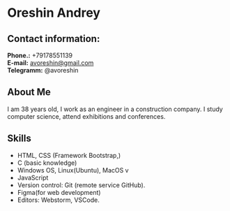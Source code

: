 # Oreshin Andrey

## Contact information:
**Phone.:** +79178551139 <br>
**E-mail:**  avoreshin@gmail.com <br>
**Telegramm:** @avoreshin <br>
## About Me
I am 38 years old, I work as an engineer in a construction company.
I study computer science, attend exhibitions and conferences.
## Skills
- HTML, CSS (Framework Bootstrap,) <br>
- C (basic knowledge) <br>
- Windows OS, Linux(Ubuntu), MacOS v
- JavaScript <br>
- Version control: Git (remote service GitHub).<br>
- Figma(for web development) <br>
- Editors: Webstorm, VSCode. <br>